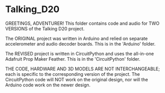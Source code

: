 Talking_D20
===========

GREETINGS, ADVENTURER! This folder contains code and audio for TWO VERSIONS of the Talking D20 project.

The ORIGINAL project was written in Arduino and relied on separate accelerometer and audio decoder boards. This is in the 'Arduino' folder.

The REVISED project is written in CircuitPython and uses the all-in-one Adafruit Prop Maker Feather. This is in the 'CircuitPython' folder.

THE CODE, HARDWARE AND 3D MODELS ARE NOT INTERCHANGEABLE; each is specific to the corresponding version of the project. The CircuitPython code will NOT work on the original design, nor will the Arduino code work on the newer design.
